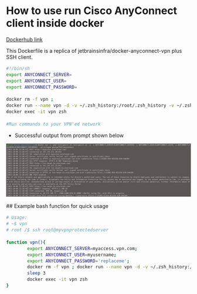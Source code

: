 # How to use run Cisco AnyConnect client inside docker 


[Dockerhub link](https://hub.docker.com/repository/docker/george7522/anyconnect)

This Dockerfile is a replica of jetbrainsinfra/docker-anyconnect-vpn plus SSH client.

```bash
#!/bin/sh
export ANYCONNECT_SERVER=
export ANYCONNECT_USER=
export ANYCONNECT_PASSWORD=

docker rm -f vpn ; 
docker run --name vpn -d -v ~/.zsh_history:/root/.zsh_history -v ~/.zshrc:/root/.zshrc:ro -v ~/.ssh:/root/.ssh:ro -e ANYCONNECT_SERVER=${ANYCONNECT_SERVER} -e ANYCONNECT_USER=${ANYCONNECT_USER} -e ANYCONNECT_PASSWORD=${ANYCONNECT_PASSWORD} --privileged george7522/anyconnect
docker exec -it vpn zsh

#Run commands to your VPN'ed network

```

- Successful output from prompt shown below 

![](2021-10-06-14-04-21.png)


## Example bash function for quick usage

```bash
# Usage:
# ~$ vpn 
# root /$ ssh root@myvpnprotectedserver

function vpn(){
        export ANYCONNECT_SERVER=myaccess.vpn.com;
        export ANYCONNECT_USER=myusername;
        export ANYCONNECT_PASSWORD='replaceme';
        docker rm -f vpn ; docker run --name vpn -d -v ~/.zsh_history:/root/.zsh_history -v ~/.zshrc:/root/.zshrc:ro -v ~/.ssh:/root/.ssh:ro -e ANYCONNECT_SERVER=${ANYCONNECT_SERVER} -e ANYCONNECT_USER=${ANYCONNECT_USER} -e ANYCONNECT_PASSWORD=${ANYCONNECT_PASSWORD} --privileged george7522/anyconnect
        sleep 3
        docker exec -it vpn zsh
}

```